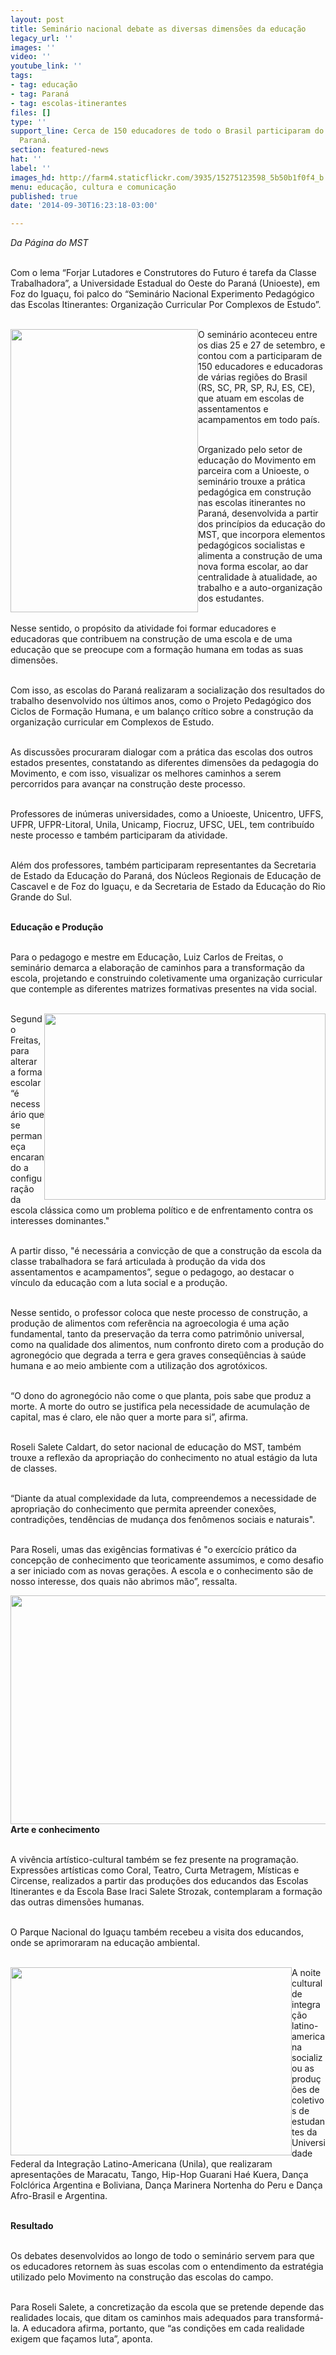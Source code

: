 ```yaml
---
layout: post
title: Seminário nacional debate as diversas dimensões da educação
legacy_url: ''
images: ''
video: ''
youtube_link: ''
tags:
- tag: educação
- tag: Paraná
- tag: escolas-itinerantes
files: []
type: ''
support_line: Cerca de 150 educadores de todo o Brasil participaram do seminário no
  Paraná.
section: featured-news
hat: ''
label: ''
images_hd: http://farm4.staticflickr.com/3935/15275123598_5b50b1f0f4_b.jpg
menu: educação, cultura e comunicação
published: true
date: '2014-09-30T16:23:18-03:00'

---
```

<p><em><img alt="" src="http://farm4.staticflickr.com/3935/15275123598_5b50b1f0f4_b.jpg" /><br />
Da P&aacute;gina do MST</em></p>

<p><br />
Com o lema &ldquo;Forjar Lutadores e Construtores do Futuro &eacute; tarefa da Classe Trabalhadora&rdquo;, a Universidade Estadual do Oeste do Paran&aacute; (Unioeste), em Foz do Igua&ccedil;u, foi palco do &ldquo;Semin&aacute;rio Nacional Experimento Pedag&oacute;gico das Escolas Itinerantes: Organiza&ccedil;&atilde;o Curricular Por Complexos de Estudo&rdquo;.</p>

<p><br />
<img alt="" height="453" src="http://farm3.staticflickr.com/2949/15438656716_a0f8806041_b.jpg" style="float:left" width="300" />O semin&aacute;rio aconteceu entre os dias 25 e 27 de setembro, e contou com a participaram de 150 educadores e educadoras de v&aacute;rias regi&otilde;es do Brasil (RS, SC, PR, SP, RJ, ES, CE), que atuam em escolas de assentamentos e acampamentos em todo pa&iacute;s.</p>

<p><br />
Organizado pelo setor de educa&ccedil;&atilde;o do Movimento em parceira com a Unioeste, o semin&aacute;rio trouxe a pr&aacute;tica pedag&oacute;gica em constru&ccedil;&atilde;o nas escolas itinerantes no Paran&aacute;, desenvolvida a partir dos princ&iacute;pios da educa&ccedil;&atilde;o do MST, que incorpora elementos pedag&oacute;gicos socialistas e alimenta a constru&ccedil;&atilde;o de uma nova forma escolar, ao dar centralidade &agrave; atualidade, ao trabalho e a auto-organiza&ccedil;&atilde;o dos estudantes.</p>

<p><br />
Nesse sentido, o prop&oacute;sito da atividade foi formar educadores e educadoras que contribuem na&nbsp;constru&ccedil;&atilde;o&nbsp;de uma escola e de uma educa&ccedil;&atilde;o que se preocupe com a forma&ccedil;&atilde;o humana em todas as suas dimens&otilde;es.</p>

<p><br />
Com isso, as escolas do Paran&aacute; realizaram a socializa&ccedil;&atilde;o dos resultados do trabalho desenvolvido nos &uacute;ltimos anos, como o Projeto Pedag&oacute;gico dos Ciclos de Forma&ccedil;&atilde;o Humana, e um balan&ccedil;o cr&iacute;tico sobre a constru&ccedil;&atilde;o da organiza&ccedil;&atilde;o curricular em Complexos de Estudo.</p>

<p><br />
As discuss&otilde;es procuraram dialogar com a pr&aacute;tica das escolas dos outros estados presentes, constatando as diferentes dimens&otilde;es da pedagogia do Movimento, e com isso, visualizar os melhores caminhos a serem percorridos para avan&ccedil;ar na constru&ccedil;&atilde;o deste processo.</p>

<p><br />
Professores de in&uacute;meras universidades, como a Unioeste, Unicentro, UFFS, UFPR, UFPR-Litoral, Unila, Unicamp, Fiocruz, UFSC, UEL, tem contribu&iacute;do neste processo e tamb&eacute;m participaram da atividade.</p>

<p><br />
Al&eacute;m dos professores, tamb&eacute;m participaram representantes da Secretaria de Estado da Educa&ccedil;&atilde;o do Paran&aacute;, dos N&uacute;cleos Regionais de Educa&ccedil;&atilde;o de Cascavel e de Foz do Igua&ccedil;u, e da Secretaria de Estado da Educa&ccedil;&atilde;o do Rio Grande do Sul.</p>

<p><br />
<strong>Educa&ccedil;&atilde;o e Produ&ccedil;&atilde;o</strong></p>

<p><br />
Para o pedagogo e mestre em Educa&ccedil;&atilde;o, Luiz Carlos de Freitas, o semin&aacute;rio demarca a elabora&ccedil;&atilde;o de caminhos para a transforma&ccedil;&atilde;o da escola, projetando e construindo coletivamente uma organiza&ccedil;&atilde;o curricular que contemple as diferentes&nbsp;matrizes formativas presentes na vida social.&nbsp;</p>

<p><br />
<img alt="" height="298" src="http://farm4.staticflickr.com/3932/15461759175_199535bae5_b.jpg" style="float:right" width="450" />Segundo Freitas, para alterar a forma escolar &ldquo;&eacute; necess&aacute;rio que se permane&ccedil;a encarando a configura&ccedil;&atilde;o da escola cl&aacute;ssica como um problema pol&iacute;tico e de enfrentamento contra os interesses dominantes.&quot;</p>

<p><br />
A partir disso, &quot;&eacute; necess&aacute;ria a convic&ccedil;&atilde;o de que a constru&ccedil;&atilde;o da escola da classe trabalhadora se far&aacute; articulada &agrave; produ&ccedil;&atilde;o da vida dos assentamentos e acampamentos&rdquo;, segue o pedagogo, ao destacar o v&iacute;nculo da educa&ccedil;&atilde;o com a luta social e a produ&ccedil;&atilde;o.</p>

<p><br />
Nesse sentido, o professor coloca que&nbsp;neste processo de constru&ccedil;&atilde;o, a produ&ccedil;&atilde;o de alimentos com refer&ecirc;ncia na agroecologia &eacute; uma a&ccedil;&atilde;o fundamental, tanto da preserva&ccedil;&atilde;o da terra como patrim&ocirc;nio universal, como na qualidade dos alimentos, num confronto direto com a produ&ccedil;&atilde;o do agroneg&oacute;cio que degrada a terra e gera graves conseq&uuml;&ecirc;ncias &agrave; sa&uacute;de humana e ao meio ambiente com a utiliza&ccedil;&atilde;o dos agrot&oacute;xicos.</p>

<p><br />
&ldquo;O dono do agroneg&oacute;cio n&atilde;o come o que planta, pois sabe que produz a morte. A morte do outro se justifica pela necessidade de acumula&ccedil;&atilde;o de capital, mas &eacute; claro, ele n&atilde;o quer a morte para si&rdquo;, afirma.</p>

<p><br />
Roseli Salete Caldart, do setor nacional de educa&ccedil;&atilde;o do MST, tamb&eacute;m trouxe a reflex&atilde;o da apropria&ccedil;&atilde;o do conhecimento no atual est&aacute;gio da luta de classes.</p>

<p><br />
&ldquo;Diante da atual complexidade da luta, compreendemos a necessidade de apropria&ccedil;&atilde;o do conhecimento que permita apreender conex&otilde;es, contradi&ccedil;&otilde;es, tend&ecirc;ncias de mudan&ccedil;a dos fen&ocirc;menos sociais e naturais&quot;.</p>

<p><br />
Para Roseli, umas das exig&ecirc;ncias formativas &eacute; &quot;o exerc&iacute;cio pr&aacute;tico da concep&ccedil;&atilde;o de conhecimento que teoricamente assumimos, e como desafio a ser iniciado com as novas gera&ccedil;&otilde;es. A escola e o conhecimento s&atilde;o de nosso interesse, dos quais n&atilde;o abrimos m&atilde;o&rdquo;, ressalta.</p>

<p><img alt="" height="366" src="http://farm4.staticflickr.com/3927/15275134528_03028c6693_b.jpg" width="650" /><br />
<strong>Arte e conhecimento</strong></p>

<p><br />
A viv&ecirc;ncia art&iacute;stico-cultural tamb&eacute;m se fez presente na programa&ccedil;&atilde;o. Express&otilde;es art&iacute;sticas como Coral, Teatro, Curta Metragem, M&iacute;sticas e Circense, realizados a partir das produ&ccedil;&otilde;es dos educandos das Escolas Itinerantes e da Escola Base Iraci Salete Strozak, contemplaram a forma&ccedil;&atilde;o das outras dimens&otilde;es humanas.</p>

<p><br />
O Parque Nacional do Igua&ccedil;u tamb&eacute;m recebeu a visita dos educandos, onde se aprimoraram na educa&ccedil;&atilde;o ambiental.&nbsp;</p>

<p><br />
<img alt="" height="301" src="http://farm4.staticflickr.com/3934/15461413392_dd12c4de19_b.jpg" style="float:left" width="450" />A noite cultural de integra&ccedil;&atilde;o latino-americana socializou as produ&ccedil;&otilde;es de coletivos de estudantes da Universidade Federal da Integra&ccedil;&atilde;o Latino-Americana (Unila), que realizaram apresenta&ccedil;&otilde;es de Maracatu, Tango, Hip-Hop Guarani Ha&eacute; Kuera, Dan&ccedil;a Folcl&oacute;rica Argentina e Boliviana, Dan&ccedil;a Marinera Nortenha do Peru e Dan&ccedil;a Afro-Brasil e Argentina. &nbsp;</p>

<p><br />
<strong>Resultado</strong></p>

<p><br />
Os debates desenvolvidos ao longo de todo o semin&aacute;rio servem para que os educadores retornem &agrave;s suas escolas com o entendimento da estrat&eacute;gia utilizado pelo Movimento na constru&ccedil;&atilde;o das escolas do campo.</p>

<p><br />
Para Roseli Salete, a concretiza&ccedil;&atilde;o da escola que se pretende depende das realidades locais, que ditam os caminhos mais adequados para transform&aacute;-la. A educadora afirma, portanto, que &ldquo;as condi&ccedil;&otilde;es em cada realidade exigem que fa&ccedil;amos luta&rdquo;, aponta.&nbsp;</p>

<p>&nbsp;</p>

<p><img alt="" src="http://farm6.staticflickr.com/5600/15275004909_7155091357_b.jpg" /></p>
